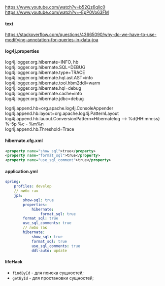 https://www.youtube.com/watch?v=b52Qz6qlic0  
https://www.youtube.com/watch?v=-EpP0Vo63FM  
#### text
https://stackoverflow.com/questions/43665090/why-do-we-have-to-use-modifying-annotation-for-queries-in-data-jpa

#### log4j.properties

log4j.logger.org.hibernate=INFO, hb  
log4j.logger.org.hibernate.SQL=DEBUG  
log4j.logger.org.hibernate.type=TRACE  
log4j.logger.org.hibernate.hql.ast.AST=info  
log4j.logger.org.hibernate.tool.hbm2ddl=warm  
log4j.logger.org.hibernate.hql=debug  
log4j.logger.org.hibernate.cache=info  
log4j.logger.org.hibernate.jdbc=debug  

log4j.append.hb=org.apache.log4j.ConsoleAppender  
log4j.append.hb.layout=org.apache.log4j.PatternLayout  
log4j.append.hb.lauout.ConversionPattern=Hibernatelog --> %d{HH:mm:ss} %-5p %c - %m%n  
log4j.append.hb.Threshold=Trace  

#### hibernate.cfg.xml  
``` xml
<property name="show_sql">true</property>
<property name="format_sql">true</property>
<property name="use_sql_comment">true</property>
```

#### application.yml
``` yml
spring:
    profiles: develop
    // либо так
    jpa:
        show-sql: true
        properties:
            hibernate:
                format_sql: true
        format_sql: true
        use_sql_comments: true
        // либо так
        hibernate:
            show_sql: true
            format_sql: true
            use_sql_comments: true
            ddl-auto: update
```

#### lifeHack
- ``` findById ``` - для поиска сущностей;
- ``` getById ``` - для простановки сущностей;
